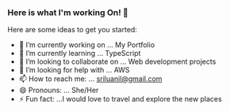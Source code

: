 ### Here is what I'm working On! 👋

Here are some ideas to get you started:

- 🔭 I’m currently working on ... My Portfolio
- 🌱 I’m currently learning ... TypeScript
- 👯 I’m looking to collaborate on ... Web development projects
- 🤔 I’m looking for help with ... AWS
- 📫 How to reach me: ... sriluanil@gmail.com
- 😄 Pronouns: ... She/Her
- ⚡ Fun fact: ...I would love to travel and explore the new places
